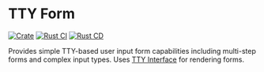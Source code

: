 # TTY Form

[![Crate](https://img.shields.io/crates/v/tty-form.svg)](https://crates.io/crates/tty-form)
[![Rust CI](https://github.com/danielway/tty-form/actions/workflows/rust_ci.yml/badge.svg?branch=master)](https://github.com/danielway/tty-form/actions/workflows/rust_ci.yml)
[![Rust CD](https://github.com/danielway/tty-form/actions/workflows/rust_cd.yml/badge.svg)](https://github.com/danielway/tty-form/actions/workflows/rust_cd.yml)

Provides simple TTY-based user input form capabilities including multi-step forms and complex input types.
Uses [TTY Interface](https://github.com/danielway/tty-interface) for rendering forms.